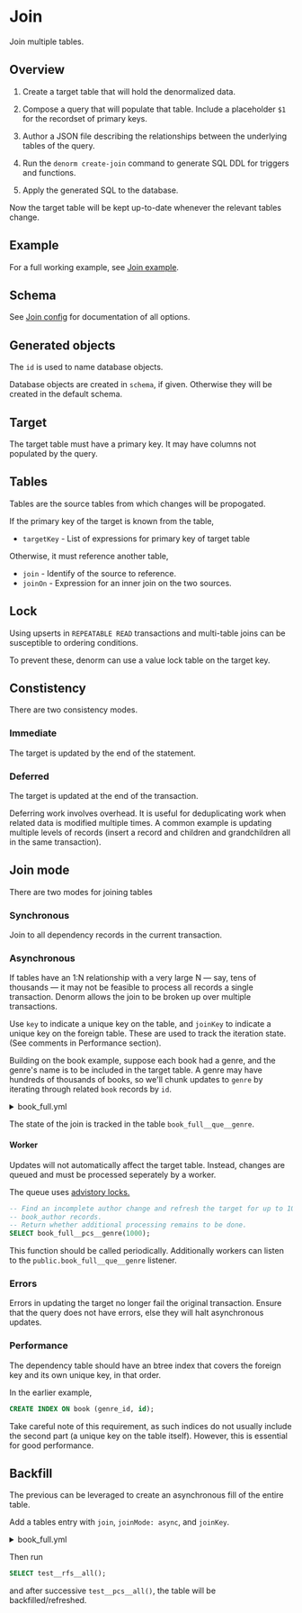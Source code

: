 # Join

Join multiple tables.

## Overview

1. Create a target table that will hold the denormalized data.

2. Compose a query that will populate that table. Include a placeholder `$1` for
   the recordset of primary keys.

3. Author a JSON file describing the relationships between the underlying tables
   of the query.

4. Run the `denorm create-join` command to generate SQL DDL for triggers and
   functions.

5. Apply the generated SQL to the database.

Now the target table will be kept up-to-date whenever the relevant tables
change.

## Example

For a full working example, see [Join example](join-example.md).

## Schema

See [Join config](join-schema.md) for documentation of all options.

## Generated objects

The `id` is used to name database objects.

Database objects are created in `schema`, if given. Otherwise they will be
created in the default schema.

## Target

The target table must have a primary key. It may have columns not populated by
the query.

## Tables

Tables are the source tables from which changes will be propogated.

If the primary key of the target is known from the table,

- `targetKey` - List of expressions for primary key of target table

Otherwise, it must reference another table,

- `join` - Identify of the source to reference.
- `joinOn` - Expression for an inner join on the two sources.

## Lock

Using upserts in `REPEATABLE READ` transactions and multi-table joins can be
susceptible to ordering conditions.

To prevent these, denorm can use a value lock table on the target key.

## Constistency

There are two consistency modes.

### Immediate

The target is updated by the end of the statement.

### Deferred

The target is updated at the end of the transaction.

Deferring work involves overhead. It is useful for deduplicating work when
related data is modified multiple times. A common example is updating multiple
levels of records (insert a record and children and grandchildren all in the
same transaction).

## Join mode

There are two modes for joining tables

### Synchronous

Join to all dependency records in the current transaction.

### Asynchronous

If tables have an 1:N relationship with a very large N — say, tens of thousands
— it may not be feasible to process all records a single transaction. Denorm
allows the join to be broken up over multiple transactions.

Use `key` to indicate a unique key on the table, and `joinKey` to indicate a
unique key on the foreign table. These are used to track the iteration state.
(See comments in Performance section).

Building on the book example, suppose each book had a genre, and the genre's
name is to be included in the target table. A genre may have hundreds of
thousands of books, so we'll chunk updates to `genre` by iterating through
related `book` records by `id`.

<details>
<summary>book_full.yml</summary>

```yml
tables:
  author:
    join: author.id = book_author.author_id
    joinDep: book_author
    name: book_author
    schema: public
  book:
    key: [id]
    name: book
    schema: public
    targetKey: [book.id]
  book_author:
    name: book_author
    schema: public
    targetKey: [book_author.book_id]
  genre:
    join: book
    joinMode: async
    joinOn: book.genre_id = genre.id
    joinKey: [id]
    key: [id]
    name: genre
    schema: public
```

</details>

The state of the join is tracked in the table `book_full__que__genre`.

#### Worker

Updates will not automatically affect the target table. Instead, changes are
queued and must be processed seperately by a worker.

The queue uses
[advistory locks.](https://www.postgresql.org/docs/12/explicit-locking.html#ADVISORY-LOCKS)

```sql
-- Find an incomplete author change and refresh the target for up to 1000 corresponding
-- book_author records.
-- Return whether additional processing remains to be done.
SELECT book_full__pcs__genre(1000);
```

This function should be called periodically. Additionally workers can listen to
the `public.book_full__que__genre` listener.

</details>

### Errors

Errors in updating the target no longer fail the original transaction. Ensure
that the query does not have errors, else they will halt asynchronous updates.

### Performance

The dependency table should have an btree index that covers the foreign key and
its own unique key, in that order.

In the earlier example,

```sql
CREATE INDEX ON book (genre_id, id);
```

Take careful note of this requirement, as such indices do not usually include
the second part (a unique key on the table itself). However, this is essential
for good performance.

## Backfill

The previous can be leveraged to create an asynchronous fill of the entire
table.

Add a tables entry with `join`, `joinMode: async`, and `joinKey`.

<details>
<summary>book_full.yml</summary>

```yml
tables:
  all:
    join: book
    joinMode: async
    joinKey: [id]
  author:
    join: book_author
    joinOn: author.id = book_author.author_id
    name: author
  book:
    name: book
    targetKey: [book.id]
  book_author:
    name: book_author
    targetKey: [book_author.book_id]
    name: book_author
```

</details>

Then run

```sql
SELECT test__rfs__all();
```

and after successive `test__pcs__all()`, the table will be backfilled/refreshed.
